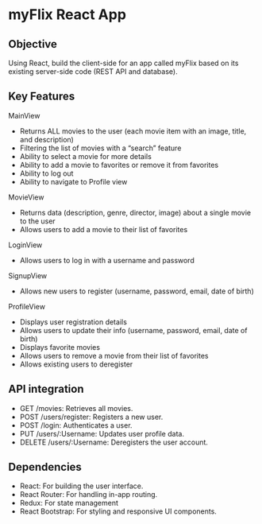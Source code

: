 # myFlix React App

## Objective
Using React, build the client-side for an app called myFlix based on its existing server-side code (REST API and database).

## Key Features
MainView 
- Returns ALL movies to the user (each movie item with an image, title, and description)
- Filtering the list of movies with a “search” feature
- Ability to select a movie for more details
- Ability to add a movie to favorites or remove it from favorites 
- Ability to log out 
- Ability to navigate to Profile view 

MovieView 
- Returns data (description, genre, director, image) about a single movie to the user 
- Allows users to add a movie to their list of favorites 

LoginView 
- Allows users to log in with a username and password 

SignupView 
- Allows new users to register (username, password, email, date of birth) 

ProfileView 
- Displays user registration details 
- Allows users to update their info (username, password, email, date of birth) 
- Displays favorite movies 
- Allows users to remove a movie from their list of favorites 
- Allows existing users to deregister

## API integration

- GET /movies: Retrieves all movies.
- POST /users/register: Registers a new user.
- POST /login: Authenticates a user.
- PUT /users/:Username: Updates user profile data.
- DELETE /users/:Username: Deregisters the user account.

## Dependencies
- React: For building the user interface.
- React Router: For handling in-app routing.
- Redux: For state management
- React Bootstrap: For styling and responsive UI components.
